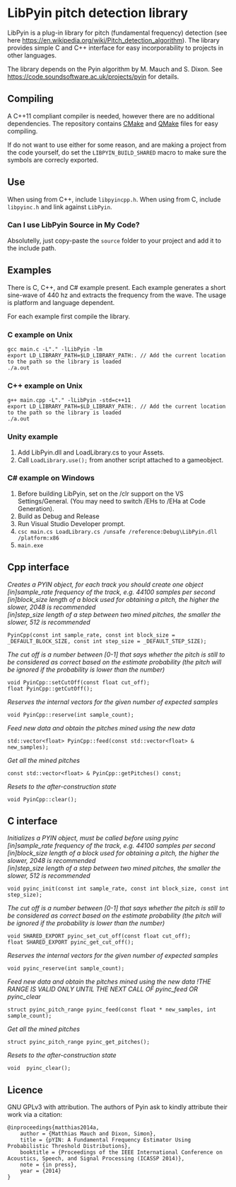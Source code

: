 LibPyin pitch detection library
================================

LibPyin is a plug-in library for pitch (fundamental frequency) detection (see here https://en.wikipedia.org/wiki/Pitch_detection_algorithm). The library provides simple C and C++ interface for easy incorporability to projects in other languages.

The library depends on the Pyin algorithm by M. Mauch and S. Dixon. See https://code.soundsoftware.ac.uk/projects/pyin for details.

Compiling
---------
A C++11 compliant compiler is needed, however there are no additional dependencies. The repository contains [CMake](https://cmake.org/runningcmake/) and [QMake](http://doc.qt.io/qtcreator/creator-project-opening.html) files for easy compiling. 

If do not want to use either for some reason, and are making a project from the code yourself, do set the `LIBPYIN_BUILD_SHARED` macro to make sure the symbols are correcly exported.

Use
---
When using from C++, include `libpyincpp.h`. When using from C, include `libpyinc.h` and link against `LibPyin`.

### Can I use LibPyin Source in My Code?
Absolutelly, just copy-paste the `source` folder to your project and add it to the include path.

Examples
--------
There is C, C++, and C# example present. Each example generates a short sine-wave of 440 hz and extracts the frequency from the wave.
The usage is platform and language dependent. 

For each example first compile the library.

### C example on Unix
    
    gcc main.c -L"." -lLibPyin -lm
    export LD_LIBRARY_PATH=$LD_LIBRARY_PATH:. // Add the current location to the path so the library is loaded
    ./a.out
    
 
### C++ example on Unix
    
    g++ main.cpp -L"." -lLibPyin -std=c++11
    export LD_LIBRARY_PATH=$LD_LIBRARY_PATH:. // Add the current location to the path so the library is loaded
    ./a.out
    
### Unity example

1. Add LibPyin.dll and LoadLibrary.cs to your Assets.  
2. Call `LoadLibrary.use();` from another script attached to a gameobject.


### C# example on Windows

1. Before building LibPyin, set on the /clr support on the VS Settings/General. (You may need to switch /EHs to /EHa at Code Generation).
2. Build as Debug and Release
3. Run Visual Studio Developer prompt.
3. `csc main.cs LoadLibrary.cs /unsafe /reference:Debug\LibPyin.dll /platform:x86`
4. `main.exe`

Cpp interface
-------------
_Creates a PYIN object, for each track you should create one object  
[in]sample_rate  frequency of the track, e.g. 44100 samples per second  
[in]block_size   length of a block used for obtaining a pitch, the higher the slower, 2048 is recommended  
[in]step_size    length of a step between two mined pitches, the smaller the slower, 512 is recommended_  
    
    PyinCpp(const int sample_rate, const int block_size = _DEFAULT_BLOCK_SIZE, const int step_size = _DEFAULT_STEP_SIZE);
    
_The cut off is a number between [0-1] that says whether the pitch is still to be considered as correct based on the estimate probability (the pitch will be ignored if the probability is lower than the number)_
    
    void PyinCpp::setCutOff(const float cut_off);
    float PyinCpp::getCutOff();
    
_Reserves the internal vectors for the given number of expected samples_
    
    void PyinCpp::reserve(int sample_count);
    
_Feed new data and obtain the pitches mined using the new data_

    std::vector<float> PyinCpp::feed(const std::vector<float> & new_samples);
    
_Get all the mined pitches_

    const std::vector<float> & PyinCpp::getPitches() const;

_Resets to the after-construction state_

    void PyinCpp::clear();
	

C interface
-----------
_Initializes a PYIN object, must be called before using pyinc  
[in]sample_rate  frequency of the track, e.g. 44100 samples per second  
[in]block_size   length of a block used for obtaining a pitch, the higher the slower, 2048 is recommended  
[in]step_size    length of a step between two mined pitches, the smaller the slower, 512 is recommended_  

    void pyinc_init(const int sample_rate, const int block_size, const int step_size);

_The cut off is a number between [0-1] that says whether the pitch is still to be considered as correct based on the estimate probability (the pitch will be ignored if the probability is lower than the number)_
    
    void SHARED_EXPORT pyinc_set_cut_off(const float cut_off);
    float SHARED_EXPORT pyinc_get_cut_off();

_Reserves the internal vectors for the given number of expected samples_

    void pyinc_reserve(int sample_count);

_Feed new data and obtain the pitches mined using the new data !THE RANGE IS VALID ONLY UNTIL THE NEXT CALL OF pyinc_feed OR pyinc_clear_

    struct pyinc_pitch_range pyinc_feed(const float * new_samples, int sample_count);

_Get all the mined pitches_

    struct pyinc_pitch_range pyinc_get_pitches();

_Resets to the after-construction state_

    void  pyinc_clear();


Licence
-------
GNU GPLv3 with attribution. The authors of Pyin ask to kindly attribute their work via a citation:

```
@inproceedings{matthias2014a,
    author = {Matthias Mauch and Dixon, Simon},
    title = {pYIN: A Fundamental Frequency Estimator Using Probabilistic Threshold Distributions},
    booktitle = {Proceedings of the IEEE International Conference on Acoustics, Speech, and Signal Processing (ICASSP 2014)},
    note = {in press},
    year = {2014}
} 
```

